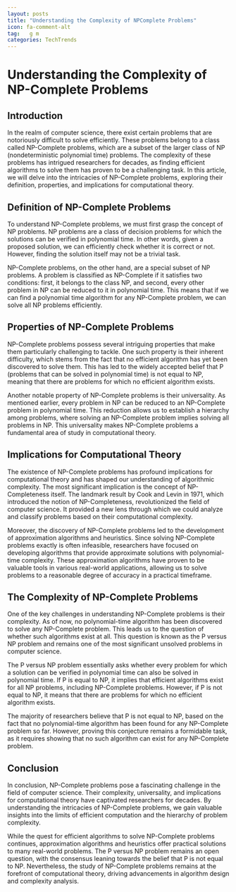 ```yaml
---
layout: posts
title: "Understanding the Complexity of NPComplete Problems"
icon: fa-comment-alt
tag:   g m
categories: TechTrends
---
```



# Understanding the Complexity of NP-Complete Problems

## Introduction

In the realm of computer science, there exist certain problems that are notoriously difficult to solve efficiently. These problems belong to a class called NP-Complete problems, which are a subset of the larger class of NP (nondeterministic polynomial time) problems. The complexity of these problems has intrigued researchers for decades, as finding efficient algorithms to solve them has proven to be a challenging task. In this article, we will delve into the intricacies of NP-Complete problems, exploring their definition, properties, and implications for computational theory.

## Definition of NP-Complete Problems

To understand NP-Complete problems, we must first grasp the concept of NP problems. NP problems are a class of decision problems for which the solutions can be verified in polynomial time. In other words, given a proposed solution, we can efficiently check whether it is correct or not. However, finding the solution itself may not be a trivial task.

NP-Complete problems, on the other hand, are a special subset of NP problems. A problem is classified as NP-Complete if it satisfies two conditions: first, it belongs to the class NP, and second, every other problem in NP can be reduced to it in polynomial time. This means that if we can find a polynomial time algorithm for any NP-Complete problem, we can solve all NP problems efficiently.

## Properties of NP-Complete Problems

NP-Complete problems possess several intriguing properties that make them particularly challenging to tackle. One such property is their inherent difficulty, which stems from the fact that no efficient algorithm has yet been discovered to solve them. This has led to the widely accepted belief that P (problems that can be solved in polynomial time) is not equal to NP, meaning that there are problems for which no efficient algorithm exists.

Another notable property of NP-Complete problems is their universality. As mentioned earlier, every problem in NP can be reduced to an NP-Complete problem in polynomial time. This reduction allows us to establish a hierarchy among problems, where solving an NP-Complete problem implies solving all problems in NP. This universality makes NP-Complete problems a fundamental area of study in computational theory.

## Implications for Computational Theory

The existence of NP-Complete problems has profound implications for computational theory and has shaped our understanding of algorithmic complexity. The most significant implication is the concept of NP-Completeness itself. The landmark result by Cook and Levin in 1971, which introduced the notion of NP-Completeness, revolutionized the field of computer science. It provided a new lens through which we could analyze and classify problems based on their computational complexity.

Moreover, the discovery of NP-Complete problems led to the development of approximation algorithms and heuristics. Since solving NP-Complete problems exactly is often infeasible, researchers have focused on developing algorithms that provide approximate solutions with polynomial-time complexity. These approximation algorithms have proven to be valuable tools in various real-world applications, allowing us to solve problems to a reasonable degree of accuracy in a practical timeframe.

## The Complexity of NP-Complete Problems

One of the key challenges in understanding NP-Complete problems is their complexity. As of now, no polynomial-time algorithm has been discovered to solve any NP-Complete problem. This leads us to the question of whether such algorithms exist at all. This question is known as the P versus NP problem and remains one of the most significant unsolved problems in computer science.

The P versus NP problem essentially asks whether every problem for which a solution can be verified in polynomial time can also be solved in polynomial time. If P is equal to NP, it implies that efficient algorithms exist for all NP problems, including NP-Complete problems. However, if P is not equal to NP, it means that there are problems for which no efficient algorithm exists.

The majority of researchers believe that P is not equal to NP, based on the fact that no polynomial-time algorithm has been found for any NP-Complete problem so far. However, proving this conjecture remains a formidable task, as it requires showing that no such algorithm can exist for any NP-Complete problem.

## Conclusion

In conclusion, NP-Complete problems pose a fascinating challenge in the field of computer science. Their complexity, universality, and implications for computational theory have captivated researchers for decades. By understanding the intricacies of NP-Complete problems, we gain valuable insights into the limits of efficient computation and the hierarchy of problem complexity.

While the quest for efficient algorithms to solve NP-Complete problems continues, approximation algorithms and heuristics offer practical solutions to many real-world problems. The P versus NP problem remains an open question, with the consensus leaning towards the belief that P is not equal to NP. Nevertheless, the study of NP-Complete problems remains at the forefront of computational theory, driving advancements in algorithm design and complexity analysis.